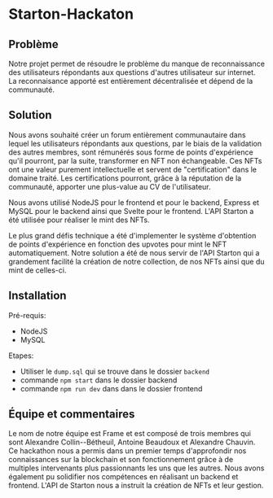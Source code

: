 # Starton-Hackaton

## Problème

Notre projet permet de résoudre le problème du manque de reconnaissance des utilisateurs répondants aux questions d'autres utilisateur sur internet.
La reconnaisance apporté est entièrement décentralisée et dépend de la communauté.

## Solution

Nous avons souhaité créer un forum entièrement communautaire dans lequel les utilisateurs répondants aux questions, par le biais de la validation des autres membres, sont rémunérés sous forme de points d'expérience qu'il pourront, par la suite, transformer en NFT non échangeable.
Ces NFTs ont une valeur purement intellectuelle et servent de "certification" dans le domaine traité.
Les certifications pourront, grâce à la réputation de la communauté, apporter une plus-value au CV de l'utilisateur.

Nous avons utilisé NodeJS pour le frontend et pour le backend, Express et MySQL pour le backend ainsi que Svelte pour le frontend.
L'API Starton a été utilisée pour réaliser le mint des NFTs.

Le plus grand défis technique a été d'implementer le système d'obtention de points d'expérience en fonction des upvotes pour mint le NFT automatiquement.
Notre solution a été de nous servir de l'API Starton qui a grandement facilité la création de notre collection, de nos NFTs ainsi que du mint de celles-ci.

## Installation

Pré-requis:
   - NodeJS
   - MySQL

Etapes:
  - Utiliser le `dump.sql` qui se trouve dans le dossier `backend`
  - commande `npm start` dans le dossier backend
  - commande `npm run dev` dans dans le dossier frontend

## Équipe et commentaires

Le nom de notre équipe est Frame et est composé de trois membres qui sont Alexandre Collin--Bétheuil, Antoine Beaudoux et Alexandre Chauvin.
Ce hackathon nous a permis dans un premier temps d'approfondir nos connaissances sur la blockchain et son fonctionnement grâce à de multiples intervenants plus passionnants les uns que les autres.
Nous avons également pu solidifier nos compétences en réalisant un backend et frontend.
L'API de Starton nous a instruit la création de NFTs et leur gestion. 
